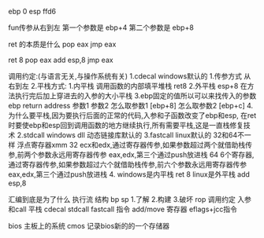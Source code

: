 ebp 0
esp ffd6


fun传参从右到左
第一个参数是 ebp+4
第二个参数是 ebp+8


ret 的本质是什么
    pop eax
    jmp eax

ret 8
    pop eax
    add esp,8
    jmp eax

调用约定:(与语言无关,与操作系统有关)
    1.cdecal windows默认的
        1.传参方式 从右到左
        2.平栈方式:
            1.内平栈 调用函数的内部填平堆栈 ret8
            2.外平栈 esp+8 在方法执行完后加上穿进去的入参的大小平栈
            3.ebp固定的值所以可以来找传入的参数
                ebp
                return address
                参数1 
                参数2
                怎么取参数1 [ebp+8]
                怎么取参数2 [ebp+c]
            4.为什么要平栈,因为要执行后面的正常的代码,入参和子函数改变了ebp和esp,
                在ret时要使ebp和esp回到调用函数的地方继续执行,所有需要平栈,这是一直栈修复技术
    2.stdcall windows dll 动态链接库默认的 
    3.fastcall linux默认的
        32和64不一样
        浮点寄存器xmm
        32 ecx和edx,通过寄存器传参,如果参数超过两个就借助栈传参,前两个参数永远用寄存器传参 eax,edx,第三个通过push放进栈
        64 6个寄存器,通过寄存器传参,如果参数超过六个就借助栈传参,前六个参数永远用寄存器传参 eax,edx,第三个通过push放进栈
    4.
        windows是内平栈  ret 8
        linux是外平栈    add esp,8



汇编到底是为了什么
    执行流
        结构  bp sp
            1.了解
            2.构建
            3.破坏 rop
        调用约定  入参和call 平栈
            cdecal
            stdcall
            fastcall
        指令
        add/move
        寄存器
        eflags+jcc指令


bios 主板上的系统
cmos 记录bios新的的一个存储器




        